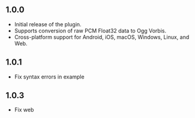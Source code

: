 ## 1.0.0

* Initial release of the plugin.
* Supports conversion of raw PCM Float32 data to Ogg Vorbis.
* Cross-platform support for Android, iOS, macOS, Windows, Linux, and Web.

## 1.0.1

* Fix syntax errors in example

## 1.0.3

* Fix web 